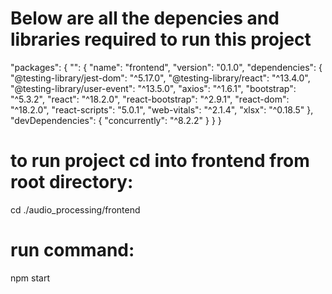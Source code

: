 # Below are all the depencies and libraries required to run this project

 "packages": {
    "": {
      "name": "frontend",
      "version": "0.1.0",
      "dependencies": {
        "@testing-library/jest-dom": "^5.17.0",
        "@testing-library/react": "^13.4.0",
        "@testing-library/user-event": "^13.5.0",
        "axios": "^1.6.1",
        "bootstrap": "^5.3.2",
        "react": "^18.2.0",
        "react-bootstrap": "^2.9.1",
        "react-dom": "^18.2.0",
        "react-scripts": "5.0.1",
        "web-vitals": "^2.1.4",
        "xlsx": "^0.18.5"
      },
      "devDependencies": {
        "concurrently": "^8.2.2"
      }
      }
      }

# to run project cd into frontend from root directory:

cd ./audio_processing/frontend

# run command:

npm start


